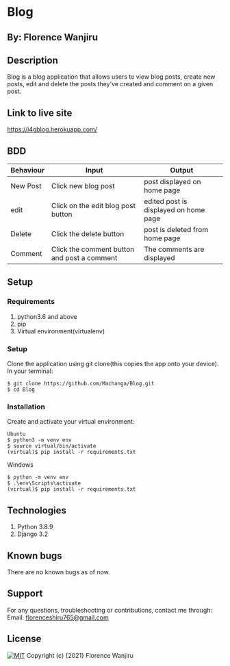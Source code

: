 # Blog

## By: Florence Wanjiru

## Description
Blog is a blog application that allows users to view blog posts, create new posts, edit and delete the posts they've created and comment on a given post.

## Link to live site
https://i4gblog.herokuapp.com/

## BDD
| Behaviour	     | Input	                                     | Output                                                 |
|----------------|---------------------------------------------|--------------------------------------------------------|
| New Post       | Click new blog post                         | post displayed on home page                            |
| edit           | Click on the edit blog post button          | edited post is displayed on home page                  |
| Delete         | Click the delete button                     | post is deleted from home page                         |
| Comment        | Click the comment button and post a comment | The comments are displayed                             |

## Setup
### Requirements
1. python3.6 and above
2. pip
3. Virtual environment(virtualenv)

### Setup
Clone the application using git clone(this copies the app onto your device). In your terminal:
```
$ git clone https://github.com/Machanga/Blog.git
$ cd Blog
```

### Installation
Create and activate your virtual environment:

```
Ubuntu
$ python3 -m venv env
$ source virtual/bin/activate
(virtual)$ pip install -r requirements.txt
```
Windows
```
$ python -m venv env
$ .\env\Scripts\activate
(virtual)$ pip install -r requirements.txt
```

## Technologies
1. Python 3.8.9
2. Django 3.2

## Known bugs
There are no known bugs as of now.

## Support
For any questions, troubleshooting or contributions, contact me through: Email: florenceshiru765@gmail.com

## License
[![MIT](https://img.shields.io/badge/License-MIT-yellow.svg)](LICENSE.md) 
Copyright (c) {2021} Florence Wanjiru
